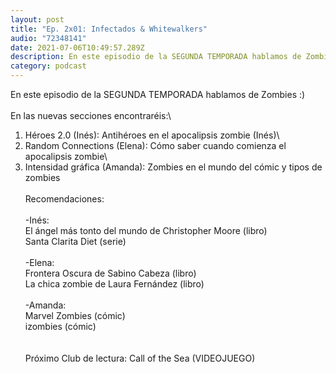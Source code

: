 ```yaml
---
layout: post
title: "Ep. 2x01: Infectados & Whitewalkers"
audio: "72348141"
date: 2021-07-06T10:49:57.289Z
description: En este episodio de la SEGUNDA TEMPORADA hablamos de Zombies :)
category: podcast
---
```

En este episodio de la SEGUNDA TEMPORADA hablamos de Zombies :)\
\
En las nuevas secciones encontraréis:\
1. Héroes 2.0 (Inés): Antihéroes en el apocalipsis zombie (Inés)\
2. Random Connections (Elena): Cómo saber cuando comienza el apocalipsis zombie\
3. Intensidad gráfica (Amanda): Zombies en el mundo del cómic y tipos de zombies\
\
Recomendaciones:\
\
-Inés:\
El ángel más tonto del mundo de Christopher Moore (libro)\
Santa Clarita Diet (serie)\
\
-Elena:\
Frontera Oscura de Sabino Cabeza (libro)\
La chica zombie de Laura Fernández (libro)\
\
-Amanda:\
Marvel Zombies (cómic)\
izombies (cómic)\
\
\
Próximo Club de lectura: Call of the Sea (VIDEOJUEGO)